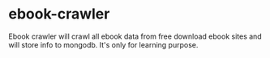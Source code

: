 # ebook-crawler
Ebook crawler will crawl all ebook data from free download ebook sites and will store info to mongodb. It's only for learning purpose.
